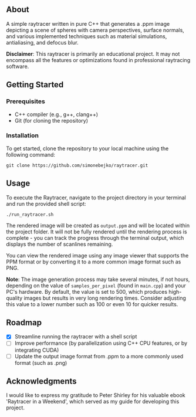 ## About
A simple raytracer written in pure C++ that generates a .ppm image depicting a scene of spheres with camera perspectives, surface normals, and various implemented techniques such as material simulations, antialiasing, and defocus blur.

**Disclaimer**: This raytracer is primarily an educational project. It may not encompass all the features or optimizations found in professional raytracing software.

## Getting Started
### Prerequisites
- C++ compiler (e.g., g++, clang++)
- Git (for cloning the repository)

### Installation
To get started, clone the repository to your local machine using the following command:
```
git clone https://github.com/simonebejko/raytracer.git
```

## Usage
To execute the Raytracer, navigate to the project directory in your terminal and run the provided shell script:
```
./run_raytracer.sh
```
The rendered image will be created as `output.ppm` and will be located within the project folder.
It will not be fully rendered until the rendering process is complete - you can track the progress through the terminal output, which displays the number of scanlines remaining. 

You can view the rendered image using any image viewer that supports the PPM format or by converting it to a more common image format such as PNG.


**Note**: The image generation process may take several minutes, if not hours, depending on the value of `samples_per_pixel` (found in `main.cpp`) and your PC's hardware.
By default, the value is set to 500, which produces high-quality images but results in very long rendering times. Consider adjusting this value to a lower number such as 100 or even 10 for quicker results.


## Roadmap
- [X] Streamline running the raytracer with a shell script
- [ ] Improve performance (by parallelization using C++ CPU features, or by integrating CUDA)
- [ ] Update the output image format from .ppm to a more commonly used format (such as .png)

## Acknowledgments
I would like to express my gratitude to Peter Shirley for his valuable ebook 'Raytracer in a Weekend', which served as my guide for developing this project.
